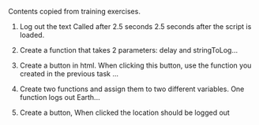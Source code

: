 Contents copied from training exercises.
1. Log out the text Called after 2.5 seconds 2.5 seconds after the script is loaded.

2. Create a function that takes 2 parameters: delay and stringToLog...

3. Create a button in html. When clicking this button, use the function you created in the previous task ...

4. Create two functions and assign them to two different variables. One function logs out Earth...

5. Create a button, When clicked the location should be logged out
